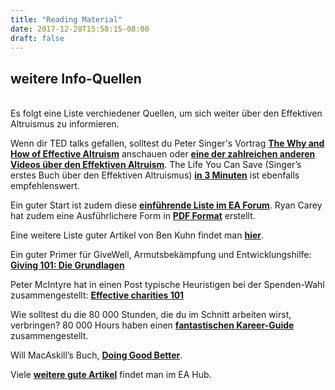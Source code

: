 ```yaml
---
title: "Reading Material"
date: 2017-12-28T15:58:15-08:00
draft: false
---
```


## weitere Info-Quellen
<br>
Es folgt eine Liste verchiedener Quellen, um sich weiter über den Effektiven Altruismus zu informieren.


Wenn dir TED talks gefallen, solltest du Peter Singer's Vortrag **[The Why and How of Effective Altruism](https://www.youtube.com/watch?v=Diuv3XZQXyc)** anschauen oder **[eine der zahlreichen anderen Videos über den Effektiven Altruism](http://effective-altruism.wikia.com/wiki/List_of_EA_Presentations)**. The Life You Can Save (Singer’s erstes Buch über den Effektiven Altruismus) **[in 3 Minuten](https://www.youtube.com/watch?v=onsIdBanynY)** ist ebenfalls empfehlenswert.


Ein guter Start ist zudem diese **[einführende Liste im EA Forum](http://www.effective-altruism.com/ea/6x/introduction_to_effective_altruism/)**. Ryan Carey hat zudem eine Ausführlichere Form in **[PDF Format](http://www.careyryan.com/files/EA_Handbook.pdf)** erstellt.


Eine weitere Liste guter Artikel von Ben Kuhn findet man **[hier](http://www.benkuhn.net/ea-reading)**.


Ein guter Primer für GiveWell, Armutsbekämpfung und Entwicklungshilfe: **[Giving 101: Die Grundlagen](http://www.givewell.org/giving101)**


Peter McIntyre hat in einen Post typische Heuristigen bei der Spenden-Wahl zusammengestellt: **[Effective charities 101](http://mcntyr.com/effective-charities-101/)**


Wie solltest du die 80 000 Stunden, die du im Schnitt arbeiten wirst, verbringen? 80 000 Hours haben einen **[fantastischen Kareer-Guide](https://80000hours.org/career-guide/)** zusammengestellt.

Will MacAskill’s Buch, **[Doing Good Better](http://www.amazon.com/Doing-Good-Better-Effective-Difference/dp/1592409105/)**.

Viele **[weitere gute Artikel](https://eahub.org/links#blogs)** findet man im EA Hub.
